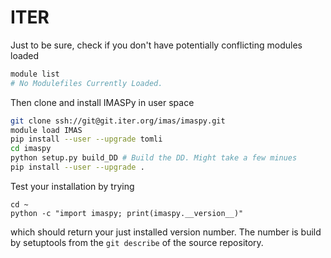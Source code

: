 # ITER
Just to be sure, check if you don't have potentially conflicting modules loaded
```bash
module list
# No Modulefiles Currently Loaded.
```

Then clone and install IMASPy in user space
```bash
git clone ssh://git@git.iter.org/imas/imaspy.git
module load IMAS
pip install --user --upgrade tomli
cd imaspy
python setup.py build_DD # Build the DD. Might take a few minues
pip install --user --upgrade .
```

Test your installation by trying
```
cd ~
python -c "import imaspy; print(imaspy.__version__)"
```
which should return your just installed version number. The number is build by
setuptools from the `git describe` of the source repository.
